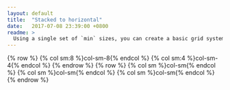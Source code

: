 ```yaml
---
layout: default
title:  "Stacked to horizontal"
date:   2017-07-08 23:39:00 +0800
readme: >
  Using a single set of `min` sizes, you can create a basic grid system that starts out stacked on extra small devices before becoming horizontal on desktop (medium) devices.
---
```

{% row %}
    {% col sm:8 %}col-sm-8{% endcol %}
    {% col sm:4 %}col-sm-4{% endcol %}
{% endrow %}
{% row %}
    {% col sm %}col-sm{% endcol %}
    {% col sm %}col-sm{% endcol %}
    {% col sm %}col-sm{% endcol %}
{% endrow %}
